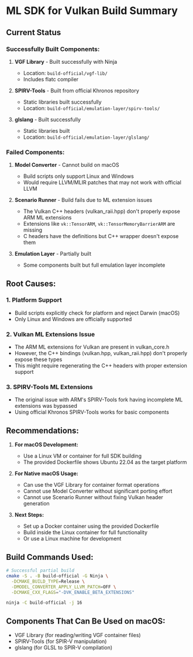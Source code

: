 # ML SDK for Vulkan Build Summary

## Current Status

### Successfully Built Components:
1. **VGF Library** - Built successfully with Ninja
   - Location: `build-official/vgf-lib/`
   - Includes flatc compiler

2. **SPIRV-Tools** - Built from official Khronos repository
   - Static libraries built successfully
   - Location: `build-official/emulation-layer/spirv-tools/`

3. **glslang** - Built successfully
   - Static libraries built
   - Location: `build-official/emulation-layer/glslang/`

### Failed Components:
1. **Model Converter** - Cannot build on macOS
   - Build scripts only support Linux and Windows
   - Would require LLVM/MLIR patches that may not work with official LLVM

2. **Scenario Runner** - Build fails due to ML extension issues
   - The Vulkan C++ headers (vulkan_raii.hpp) don't properly expose ARM ML extensions
   - Extensions like `vk::TensorARM`, `vk::TensorMemoryBarrierARM` are missing
   - C headers have the definitions but C++ wrapper doesn't expose them

3. **Emulation Layer** - Partially built
   - Some components built but full emulation layer incomplete

## Root Causes:

### 1. Platform Support
- Build scripts explicitly check for platform and reject Darwin (macOS)
- Only Linux and Windows are officially supported

### 2. Vulkan ML Extensions Issue
- The ARM ML extensions for Vulkan are present in vulkan_core.h
- However, the C++ bindings (vulkan.hpp, vulkan_raii.hpp) don't properly expose these types
- This might require regenerating the C++ headers with proper extension support

### 3. SPIRV-Tools ML Extensions
- The original issue with ARM's SPIRV-Tools fork having incomplete ML extensions was bypassed
- Using official Khronos SPIRV-Tools works for basic components

## Recommendations:

1. **For macOS Development:**
   - Use a Linux VM or container for full SDK building
   - The provided Dockerfile shows Ubuntu 22.04 as the target platform

2. **For Native macOS Usage:**
   - Can use the VGF Library for container format operations
   - Cannot use Model Converter without significant porting effort
   - Cannot use Scenario Runner without fixing Vulkan header generation

3. **Next Steps:**
   - Set up a Docker container using the provided Dockerfile
   - Build inside the Linux container for full functionality
   - Or use a Linux machine for development

## Build Commands Used:

```bash
# Successful partial build
cmake -S . -B build-official -G Ninja \
  -DCMAKE_BUILD_TYPE=Release \
  -DMODEL_CONVERTER_APPLY_LLVM_PATCH=OFF \
  -DCMAKE_CXX_FLAGS="-DVK_ENABLE_BETA_EXTENSIONS"

ninja -C build-official -j 16
```

## Components That Can Be Used on macOS:
- VGF Library (for reading/writing VGF container files)
- SPIRV-Tools (for SPIR-V manipulation)
- glslang (for GLSL to SPIR-V compilation)